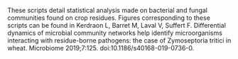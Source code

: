 These scripts detail statistical analysis made on bacterial and fungal communities found on crop residues. Figures corresponding to these scripts can be found in Kerdraon L, Barret M, Laval V, Suffert F. Differential dynamics of microbial community networks help identify microorganisms interacting with residue-borne pathogens: the case of Zymoseptoria tritici in wheat. Microbiome 2019;7:125. doi:10.1186/s40168-019-0736-0.
